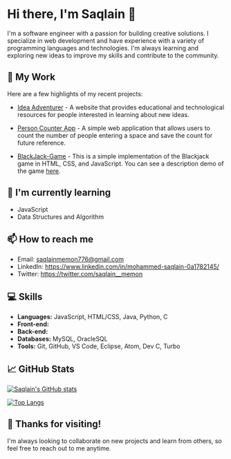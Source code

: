 # Hi there, I'm Saqlain 👋

I'm a software engineer with a passion for building creative solutions. I specialize in web development and have experience with a variety of programming languages and technologies. I'm always learning and exploring new ideas to improve my skills and contribute to the community.

## 🔭 My Work

Here are a few highlights of my recent projects:

- [Idea Adventurer](https://github.com/Saqlain-qark/Idea-Adventurer) - A website that provides educational and technological resources for people interested in learning about new ideas.

- [Person Counter App](https://github.com/Saqlain-qark/Counter-App) - A simple web application that allows users to count the number of people entering a space and save the count for future reference.

- [BlackJack-Game](https://github.com/Saqlain-qark/BlackJack-Game) - This is a simple implementation of the Blackjack game in HTML, CSS, and JavaScript. You can see a description demo of the game [here](https://saqlain-qark.github.io/BlackJack-Game/).

## 🌱 I'm currently learning

- JavaScript
- Data Structures and Algorithm

## 📫 How to reach me

- Email: saqlainmemon776@gmail.com
- LinkedIn: https://www.linkedin.com/in/mohammed-saqlain-0a1782145/
- Twitter: https://twitter.com/saqlain__memon

## 💻 Skills

- **Languages:** JavaScript, HTML/CSS, Java, Python, C
- **Front-end:** 
- **Back-end:** 
- **Databases:** MySQL, OracleSQL
- **Tools:** Git, GitHub, VS Code, Eclipse, Atom, Dev C, Turbo

## 📈 GitHub Stats

[![Saqlain's GitHub stats](https://github-readme-stats.vercel.app/api?username=Saqlain-qark&count_private=true&show_icons=true&theme=radical)](https://github.com/Saqlain-qark/github-readme-stats)

[![Top Langs](https://github-readme-stats.vercel.app/api/top-langs/?username=Saqlain-qark&layout=compact&theme=radical)](https://github.com/Saqlain-qark/github-readme-stats)

## 🎉 Thanks for visiting!

I'm always looking to collaborate on new projects and learn from others, so feel free to reach out to me anytime.
